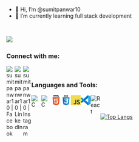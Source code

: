 - 👋 Hi, I’m @sumitpanwar10
- 🌱 I’m currently learning full stack development

<br />

![](https://komarev.com/ghpvc/?username=your-github-sumitpanwar10&color=blueviolet)


### Connect with me:

[<img align="left" alt="sumitpanwar10 | Facebook" width="22px" src="https://i.imgur.com/KacRLOO.png" />](https://facebook.com/sumit.panwar.3701)
[<img align="left" alt="sumitpanwar10  | LinkedIn" width="22px" src="https://i.imgur.com/1gADuIQ.png" />](https://www.linkedin.com/in/sumitpanwar10/)
[<img align="left" alt="sumitpanwar10  | Instagram" width="22px" src="https://i.imgur.com/QqfGKq0.png" />](https://www.instagram.com/sumit_panwar10)

<br />

### Languages and Tools:

<img align="left" alt="C" width="26px" src="https://img.icons8.com/color/48/000000/c-programming.png" />

<img align="left" alt="C" width="26px" src="https://cdn-icons-png.flaticon.com/512/226/226777.png" />

<img align="left" alt="HTML5" width="26px" src="https://raw.githubusercontent.com/github/explore/80688e429a7d4ef2fca1e82350fe8e3517d3494d/topics/html/html.png" />

<img align="left" alt="CSS3" width="26px" src="https://raw.githubusercontent.com/github/explore/80688e429a7d4ef2fca1e82350fe8e3517d3494d/topics/css/css.png" />

<img align="left" alt="Javascript" width="26px" src="https://raw.githubusercontent.com/github/explore/80688e429a7d4ef2fca1e82350fe8e3517d3494d/topics/javascript/javascript.png">

<img align="left" alt="Visual Studio Code" width="26px" src="https://raw.githubusercontent.com/github/explore/80688e429a7d4ef2fca1e82350fe8e3517d3494d/topics/visual-studio-code/visual-studio-code.png" />

<img align="left" alt="React" width="26px" src="https://upload.wikimedia.org/wikipedia/commons/thumb/a/a7/React-icon.svg/2300px-React-icon.svg.png">

<br />

<br />

[![Top Langs](https://github-readme-stats.vercel.app/api/top-langs/?username=sumitpanwar10&layout=compact&theme=github_dark)](https://github.com/anuraghazra/github-readme-stats)
<br />
